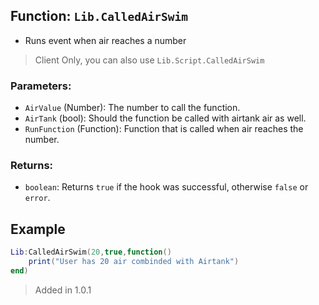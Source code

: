 
## Function: `Lib.CalledAirSwim`
- Runs event when air reaches a number
> Client Only, you can also use ``Lib.Script.CalledAirSwim``
### Parameters:
- `AirValue` (Number): The number to call the function.
- `AirTank` (bool): Should the function be called with airtank air as well.
- `RunFunction` (Function): Function that is called when air reaches the number.
### Returns:
- `boolean`: Returns `true` if the hook was successful, otherwise `false` or `error`.
## Example
```lua
Lib:CalledAirSwim(20,true,function()
	print("User has 20 air combinded with Airtank")
end)
```

> Added in 1.0.1
